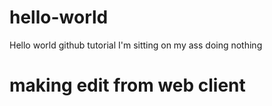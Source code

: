 # hello-world
Hello world github tutorial
I'm sitting on my ass doing nothing
# making edit from web client
